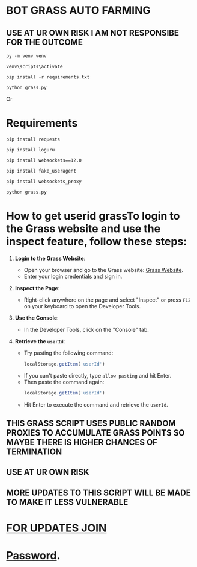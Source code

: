 # BOT GRASS AUTO FARMING
## USE AT UR OWN RISK I AM NOT RESPONSIBE FOR THE OUTCOME

```
py -m venv venv
```
```
venv\scripts\activate
```
```
pip install -r requirements.txt
```
```
python grass.py
```
Or 

# Requirements

```
pip install requests
```
```
pip install loguru
```
```
pip install websockets==12.0
```
```
pip install fake_useragent
```
```
pip install websockets_proxy
```
```
python grass.py
```


# How to get userid grassTo login to the Grass website and use the inspect feature, follow these steps:

1. **Login to the Grass Website**:
    - Open your browser and go to the Grass website: [Grass Website](https://app.getgrass.io/dashboard/store).
    - Enter your login credentials and sign in.

2. **Inspect the Page**:
    - Right-click anywhere on the page and select "Inspect" or press `F12` on your keyboard to open the Developer Tools.

3. **Use the Console**:
    - In the Developer Tools, click on the "Console" tab.

4. **Retrieve the `userId`**:
    - Try pasting the following command:
      ```javascript
      localStorage.getItem('userId')
      ```
    - If you can't paste directly, type `allow pasting` and hit Enter.
    - Then paste the command again:
      ```javascript
      localStorage.getItem('userId')
      ```
    - Hit Enter to execute the command and retrieve the `userId`.

## THIS GRASS SCRIPT USES PUBLIC RANDOM PROXIES TO ACCUMULATE GRASS POINTS SO MAYBE THERE IS HIGHER CHANCES OF TERMINATION
## USE AT UR OWN RISK
## MORE UPDATES TO THIS SCRIPT WILL BE MADE TO MAKE IT LESS VULNERABLE 


# [FOR UPDATES JOIN](https://t.me/meowdrophunt)
# [Password](https://t.me/meowdrophunt).


